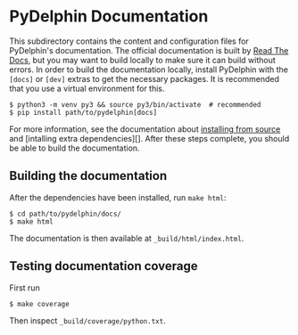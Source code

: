 
# PyDelphin Documentation

This subdirectory contains the content and configuration files for
PyDelphin's documentation. The official documentation is built by
[Read The Docs](https://readthedocs.org/), but you may want to build
locally to make sure it can build without errors. In order to build
the documentation locally, install PyDelphin with the `[docs]` or
`[dev]` extras to get the necessary packages. It is recommended that
you use a virtual environment for this.

```console
$ python3 -m venv py3 && source py3/bin/activate  # recommended
$ pip install path/to/pydelphin[docs]
```

For more information, see the documentation about [installing from
source][] and [intalling extra dependencies][].  After these steps
complete, you should be able to build the documentation.

[installing from source]: https://pydelphin.readthedocs.io/en/latest/guides/setup.html#installing-from-source
[installing extra dependencies]: https://pydelphin.readthedocs.io/en/latest/guides/setup.html#installing-extra-dependencies

## Building the documentation

After the dependencies have been installed, run `make html`:

```console
$ cd path/to/pydelphin/docs/
$ make html
```

The documentation is then available at `_build/html/index.html`.

## Testing documentation coverage

First run

```console
$ make coverage
```

Then inspect `_build/coverage/python.txt`.
